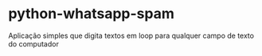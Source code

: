 # python-whatsapp-spam
Aplicação simples que digita textos em loop para qualquer campo de texto do computador

